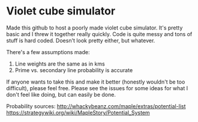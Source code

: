 # Violet cube simulator
Made this github to host a poorly made violet cube simulator.
It's pretty basic and I threw it together really quickly.
Code is quite messy and tons of stuff is hard coded.
Doesn't look pretty either, but whatever.

There's a few assumptions made:
1) Line weights are the same as in kms
2) Prime vs. secondary line probability is accurate

If anyone wants to take this and make it better (honestly wouldn't be too difficult), please feel free.
Please see the issues for some ideas for what I don't feel like doing, but can easily be done.

Probability sources:
http://whackybeanz.com/maple/extras/potential-list
https://strategywiki.org/wiki/MapleStory/Potential_System